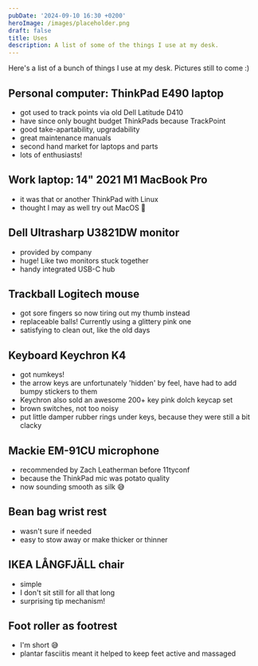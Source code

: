 ```yaml
---
pubDate: '2024-09-10 16:30 +0200'
heroImage: /images/placeholder.png
draft: false
title: Uses
description: A list of some of the things I use at my desk.
---
```

Here's a list of a bunch of things I use at my desk. Pictures still to come :)

## Personal computer: ThinkPad E490 laptop
- got used to track points via old Dell Latitude D410 
- have since only bought budget ThinkPads because TrackPoint
- good take-apartability, upgradability
- great maintenance manuals
- second hand market for laptops and parts
- lots of enthusiasts!

## Work laptop: 14" 2021 M1 MacBook Pro
- it was that or another ThinkPad with Linux
- thought I may as well try out MacOS 🤷

## Dell Ultrasharp U3821DW monitor
- provided by company
- huge! Like two monitors stuck together
- handy integrated USB-C hub

## Trackball Logitech mouse
- got sore fingers so now tiring out my thumb instead
- replaceable balls! Currently using a glittery pink one
- satisfying to clean out, like the old days

## Keyboard Keychron K4
- got numkeys!
- the arrow keys are unfortunately 'hidden' by feel, have had to add bumpy stickers to them 
- Keychron also sold an awesome 200+ key pink dolch keycap set
- brown switches, not too noisy
- put little damper rubber rings under keys, because they were still a bit clacky

## Mackie EM-91CU microphone
- recommended by Zach Leatherman before 11tyconf
- because the ThinkPad mic was potato quality
- now sounding smooth as silk 😅

## Bean bag wrist rest
- wasn't sure if needed
- easy to stow away or make thicker or thinner

## IKEA LÅNGFJÄLL chair 
- simple
- I don't sit still for all that long 
- surprising tip mechanism!

## Foot roller as footrest
- I'm short 😅
- plantar fasciitis meant it helped to keep feet active and massaged
